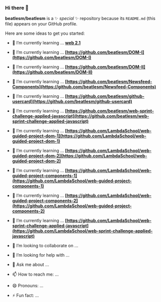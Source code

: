 ### Hi there 👋


**beatlesm/beatlesm** is a ✨ _special_ ✨ repository because its `README.md` (this file) appears on your GitHub profile.

Here are some ideas to get you started:

- 🌱 I’m currently learning ... **[web 2.1](https://github.com/beatlesm/web/tree/main/2.1)**

- 🌱 I’m currently learning ... **[https://github.com/beatlesm/DOM-I](https://github.com/beatlesm/DOM-I)**
- 🌱 I’m currently learning ... **[https://github.com/beatlesm/DOM-II](https://github.com/beatlesm/DOM-II)**
- 🌱 I’m currently learning ... **[https://github.com/beatlesm/Newsfeed-Components](https://github.com/beatlesm/Newsfeed-Components)**
- 🌱 I’m currently learning ... **[https://github.com/beatlesm/github-usercard](https://github.com/beatlesm/github-usercard)**

- 🌱 I’m currently learning ... **[https://github.com/beatlesm/web-sprint-challenge-applied-javascript](https://github.com/beatlesm/web-sprint-challenge-applied-javascript)**

- 🌱 I’m currently learning ... **[https://github.com/LambdaSchool/web-guided-project-dom-1](https://github.com/LambdaSchool/web-guided-project-dom-1)**
- 🌱 I’m currently learning ... **[https://github.com/LambdaSchool/web-guided-project-dom-2](https://github.com/LambdaSchool/web-guided-project-dom-2)**
- 🌱 I’m currently learning ... **[https://github.com/LambdaSchool/web-guided-project-components-1](https://github.com/LambdaSchool/web-guided-project-components-1)**
- 🌱 I’m currently learning ... **[https://github.com/LambdaSchool/web-guided-project-components-2](https://github.com/LambdaSchool/web-guided-project-components-2)**

- 🌱 I’m currently learning ... **[https://github.com/LambdaSchool/web-sprint-challenge-applied-javascript](https://github.com/LambdaSchool/web-sprint-challenge-applied-javascript)**

- 👯 I’m looking to collaborate on ...
- 🤔 I’m looking for help with ...
- 💬 Ask me about ...
- 📫 How to reach me: ...
- 😄 Pronouns: ...
- ⚡ Fun fact: ...

